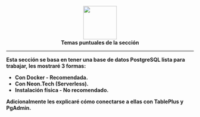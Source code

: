 <p align="center">
<img src="https://www.postgresql.org/media/img/about/press/elephant.png" width="90px">
<br>
<b>Temas puntuales de la sección<b/>
</p>
<hr>

Esta sección se basa en tener una base de datos PostgreSQL lista para trabajar, les mostraré 3 formas:
 - Con Docker - <b>Recomendada</b>.
 - Con Neon.Tech (Serverless).
 - Instalación física - <b>No recomendado</b>.

Adicionalmente les explicaré cómo conectarse a ellas con <b>TablePlus</b> y <b>PgAdmin</b>.